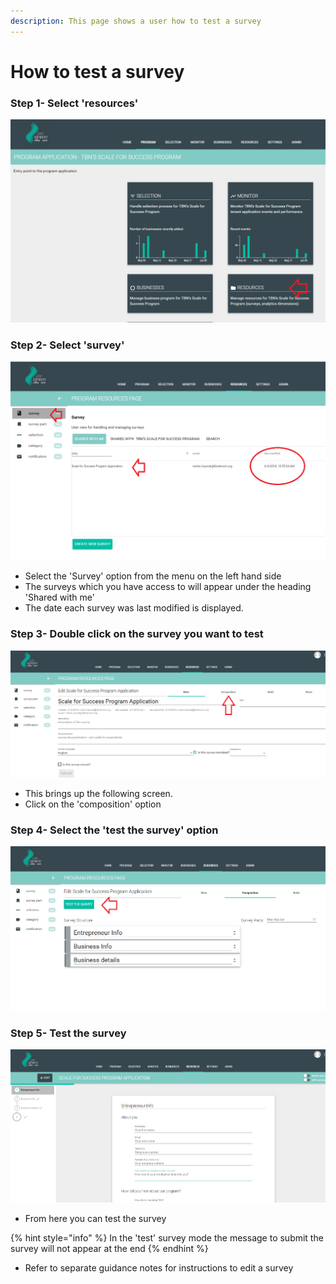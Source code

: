```yaml
---
description: This page shows a user how to test a survey
---
```


# How to test a survey

### Step 1- Select 'resources' 

![](../.gitbook/assets/image%20%289%29.png)

### Step 2-  Select 'survey'

![](../.gitbook/assets/image%20%2820%29.png)

* Select the 'Survey' option from the menu on the left hand side
* The surveys which you have access to will appear under the heading 'Shared with me'
* The date each survey was last modified is displayed.

### Step 3-  Double click on the survey you want to test

![](../.gitbook/assets/image%20%2821%29.png)

* This brings up the following screen.
* Click  on the 'composition' option

### Step 4-  Select the 'test the survey' option

![](../.gitbook/assets/image%20%286%29.png)

### Step 5- Test the survey

![](../.gitbook/assets/image%20%2814%29.png)

* From here you can test the survey

{% hint style="info" %}
In the 'test' survey mode the message to submit the survey will not appear at the end
{% endhint %}

* Refer to separate guidance notes for instructions to edit a survey




